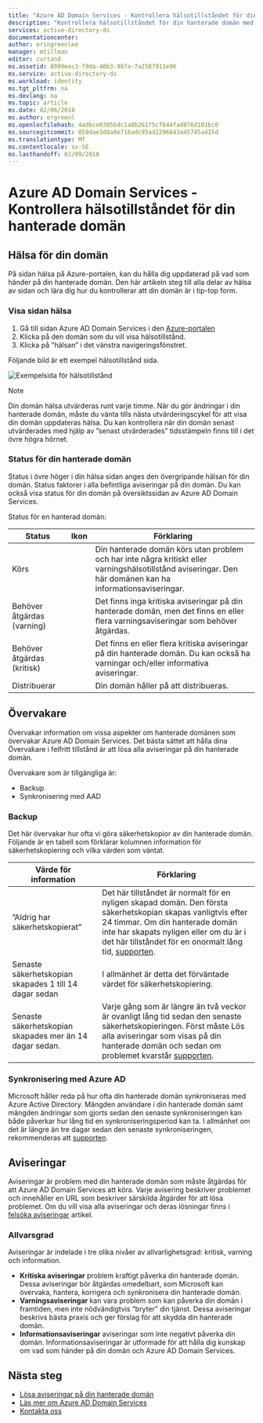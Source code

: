 ```yaml
---
title: "Azure AD Domain Services - Kontrollera hälsotillståndet för din hanterade domän | Microsoft Docs"
description: "Kontrollera hälsotillståndet för din hanterade domän med hjälp av sidan hälsotillstånd i Azure-portalen."
services: active-directory-ds
documentationcenter: 
author: eringreenlee
manager: mtillman
editor: curtand
ms.assetid: 8999eec3-f9da-40b3-997a-7a2587911e96
ms.service: active-directory-ds
ms.workload: identity
ms.tgt_pltfrm: na
ms.devlang: na
ms.topic: article
ms.date: 02/06/2018
ms.author: ergreenl
ms.openlocfilehash: 4adbce0305bdc1a9b261f5cf644fad876d101bc6
ms.sourcegitcommit: 059dae3d8a0e716adc95ad2296843a45745a415d
ms.translationtype: MT
ms.contentlocale: sv-SE
ms.lasthandoff: 02/09/2018
---
```

# <a name="azure-ad-domain-services---check-the-health-of-your-managed-domain"></a>Azure AD Domain Services - Kontrollera hälsotillståndet för din hanterade domän

## <a name="your-domains-health"></a>Hälsa för din domän

På sidan hälsa på Azure-portalen, kan du hålla dig uppdaterad på vad som händer på din hanterade domän. Den här artikeln steg till alla delar av hälsa av sidan och lära dig hur du kontrollerar att din domän är i tip-top form.

### <a name="view-your-health-page"></a>Visa sidan hälsa

1. Gå till sidan Azure AD Domain Services i den [Azure-portalen](https://portal.azure.com/#blade/HubsExtension/Resources/resourceType/Microsoft.AAD%2FdomainServices)
2. Klicka på den domän som du vill visa hälsotillstånd.
3. Klicka på ”hälsan” i det vänstra navigeringsfönstret.

Följande bild är ett exempel hälsotillstånd sida.

![Exempelsida för hälsotillstånd](.\media\active-directory-domain-services-alerts\health-page.png)

>[!NOTE]
> Din domän hälsa utvärderas runt varje timme. När du gör ändringar i din hanterade domän, måste du vänta tills nästa utvärderingscykel för att visa din domän uppdateras hälsa. Du kan kontrollera när din domän senast utvärderades med hjälp av ”senast utvärderades” tidsstämpeln finns till i det övre högra hörnet.
>

### <a name="status-of-your-managed-domain"></a>Status för din hanterade domän

Status i övre höger i din hälsa sidan anges den övergripande hälsan för din domän. Status faktorer i alla befintliga aviseringar på din domän. Du kan också visa status för din domän på översiktssidan av Azure AD Domain Services.

Status för en hanterad domän:

| Status | Ikon | Förklaring |
| --- | :----: | --- |
| Körs | <img src= ".\media\active-directory-domain-services-alerts\running-icon.png" width = "15"> | Din hanterade domän körs utan problem och har inte några kritiskt eller varningshälsotillstånd aviseringar. Den här domänen kan ha informationsaviseringar. |
| Behöver åtgärdas (varning) | <img src= ".\media\active-directory-domain-services-alerts\warning-icon.png" width = "15"> | Det finns inga kritiska aviseringar på din hanterade domän, men det finns en eller flera varningsaviseringar som behöver åtgärdas. |
| Behöver åtgärdas (kritisk) | <img src= ".\media\active-directory-domain-services-alerts\critical-icon.png" width = "15"> | Det finns en eller flera kritiska aviseringar på din hanterade domän. Du kan också ha varningar och/eller informativa aviseringar. |
| Distribuerar | <img src= ".\media\active-directory-domain-services-alerts\deploying-icon.png" width = "15"> | Din domän håller på att distribueras. |

## <a name="monitors"></a>Övervakare

Övervakar information om vissa aspekter om hanterade domänen som övervakar Azure AD Domain Services. Det bästa sättet att hålla dina Övervakare i felfritt tillstånd är att lösa alla aviseringar på din hanterade domän.

Övervakare som är tillgängliga är:
 - Backup
 - Synkronisering med AAD

### <a name="backup"></a>Backup

Det här övervakar hur ofta vi göra säkerhetskopior av din hanterade domän. Följande är en tabell som förklarar kolumnen information för säkerhetskopiering och vilka värden som väntat.

| Värde för information | Förklaring |
| --- | --- |
|”Aldrig har säkerhetskopierat” | Det här tillståndet är normalt för en nyligen skapad domän. Den första säkerhetskopian skapas vanligtvis efter 24 timmar. Om din hanterade domän inte har skapats nyligen eller om du är i det här tillståndet för en onormalt lång tid, [supporten](active-directory-ds-contact-us.md). |
| Senaste säkerhetskopian skapades 1 till 14 dagar sedan | I allmänhet är detta det förväntade värdet för säkerhetskopiering. |
| Senaste säkerhetskopian skapades mer än 14 dagar sedan. | Varje gång som är längre än två veckor är ovanligt lång tid sedan den senaste säkerhetskopieringen. Först måste Lös alla aviseringar som visas på din hanterade domän och sedan om problemet kvarstår [supporten](active-directory-ds-contact-us.md). |


### <a name="synchronization-with-azure-ad"></a>Synkronisering med Azure AD

Microsoft håller reda på hur ofta din hanterade domän synkroniseras med Azure Active Directory. Mängden användare i din hanterade domän samt mängden ändringar som gjorts sedan den senaste synkroniseringen kan både påverkar hur lång tid en synkroniseringsperiod kan ta. I allmänhet om det är längre än tre dagar sedan den senaste synkroniseringen, rekommenderas att [supporten](active-directory-ds-contact-us.md).

## <a name="alerts"></a>Aviseringar

Aviseringar är problem med din hanterade domän som måste åtgärdas för att Azure AD Domain Services att köra. Varje avisering beskriver problemet och innehåller en URL som beskriver särskilda åtgärder för att lösa problemet. Om du vill visa alla aviseringar och deras lösningar finns i [felsöka aviseringar](active-directory-ds-troubleshoot-alerts.md) artikel.

### <a name="severity"></a>Allvarsgrad
Aviseringar är indelade i tre olika nivåer av allvarlighetsgrad: kritisk, varning och information.

 * **Kritiska aviseringar** problem kraftigt påverka din hanterade domän. Dessa aviseringar bör åtgärdas omedelbart, som Microsoft kan övervaka, hantera, korrigera och synkronisera din hanterade domän.
 * **Varningsaviseringar** kan vara problem som kan påverka din domän i framtiden, men inte nödvändigtvis ”bryter” din tjänst. Dessa aviseringar beskrivs bästa praxis och ger förslag för att skydda din hanterade domän.
 * **Informationsaviseringar** aviseringar som inte negativt påverka din domän. Informationsaviseringar är utformade för att hålla dig kunskap om vad som händer på din domän och Azure AD Domain Services.

## <a name="next-steps"></a>Nästa steg
- [Lösa aviseringar på din hanterade domän](active-directory-ds-troubleshoot-alerts.md)
- [Läs mer om Azure AD Domain Services](active-directory-ds-features.md)
- [Kontakta oss](active-directory-ds-contact-us.md)

